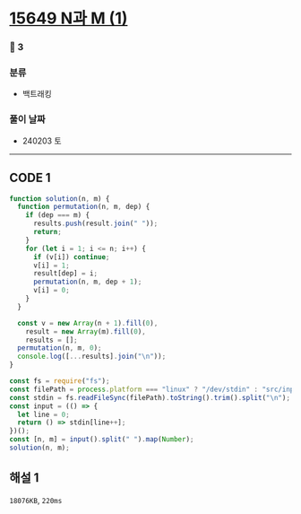 # [15649 N과 M (1)](https://www.acmicpc.net/problem/15649)

### 🥈 3

### 분류

- 백트래킹

### 풀이 날짜

- 240203 토

---

## CODE 1

```javascript
function solution(n, m) {
  function permutation(n, m, dep) {
    if (dep === m) {
      results.push(result.join(" "));
      return;
    }
    for (let i = 1; i <= n; i++) {
      if (v[i]) continue;
      v[i] = 1;
      result[dep] = i;
      permutation(n, m, dep + 1);
      v[i] = 0;
    }
  }

  const v = new Array(n + 1).fill(0),
    result = new Array(m).fill(0),
    results = [];
  permutation(n, m, 0);
  console.log([...results].join("\n"));
}

const fs = require("fs");
const filePath = process.platform === "linux" ? "/dev/stdin" : "src/input.txt";
const stdin = fs.readFileSync(filePath).toString().trim().split("\n");
const input = (() => {
  let line = 0;
  return () => stdin[line++];
})();
const [n, m] = input().split(" ").map(Number);
solution(n, m);
```

## 해설 1

`18076KB`, `220ms`
